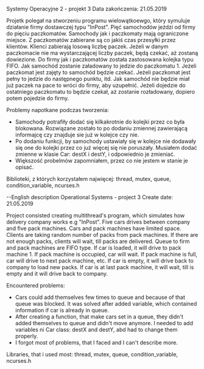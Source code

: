 Systemy Operacyjne 2 - projekt 3
Data zakończenia: 21.05.2019

Projetk polegał na stworzeniu programu wielowątkoewgo, który symuluje działanie firmy dostawczej typu "InPost".
Pięć samochodów jeździ od firmy do pięciu paczkomatów. 
Samochody jak i paczkomaty mają ograniczone miejsce.
Z paczkomatów zabierane są co jakiś czas przesyłki przez klientów.
Klienci zabierają losową liczbę paczek. Jeżeli w danym paczkomacie nie ma wystarczającej liczby paczek, będą czekać, aż zostaną dowiezione. 
Do firmy jak i paczkomatów została zastosowana kolejka typu FIFO. 
Jak samochód zostanie załadowany to jedzie do paczkomatu 1. Jeżeli paczkomat jest zajęty to samochód będzie czekać. Jeżeli paczkomat jest pełny to jedzie do następnego punktu, itd.
Jak samochód nie będzie miał już paczek na pace to wróci do firmy, aby uzupełnić. Jeżeli dojedzie do ostatniego paczkomatu to będzie czekał, aż zostanie rozładowany, dopiero potem pojedzie do firmy.

Problemy napotkane podczas tworzenia:
- Samochody potrafiły dodać się kilkakrotnie do kolejki przez co była blokowana. Rozwiązane zostało to po dodaniu zmiennej zawierającą informajcę czy znajduje sie już w kolejce czy nie.
- Po dodaniu funkcji, by samochody ustawiały się w kolejce nie dodawały się one do kolejki przez co już więcej się nie poruszały. Musiałem dodać zmienne w klasie Car: destX i destY, i odpowiednio je zmieniać. 
- Większość probelmów zapomniałem, przez co nie jestem w stanie je opisać.

Biblioteki, z których korzystałem najwięcej:
thread, mutex, queue, condition_variable, ncurses.h

--English description
Operational Systems - project 3
Create date: 21.05.2019

Project consisted creating multithread's program, which simulates how delivery company works e.g "InPost".
Five cars drives between company and five pack machines.
Cars and pack machines have limited space.
Clients are taking random number of packs from pack machines. If there are not enough packs, clients will wait, till packs are delivered.
Queue to firm and pack machines are FIFO type.
If car is loaded, it will drive to pack machine 1. If pack machine is occupied, car will wait. If pack machine is full, car will drive to next pack machine, etc.
If car is empty, it will drive back to company to load new packs. If car is at last pack machine, it will wait, till is empty and it will drive back to company.

Encountered problems:
- Cars could add themselves few times to queue and because of that queue was blocked. It was solved after added variable, which contained information if car is already in queue.
- After creating a function, that make cars set in a queue, they didn't added themselves to queue and didn't move anymore. I needed to add variables ni Car class: destX and destY, abd had to change them properly.
- I forgot most of problems, that I faced and I can't describe more.

Libraries, that i used most:
thread, mutex, queue, condition_variable, ncurses.h
